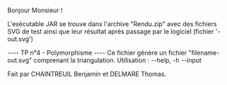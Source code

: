 Bonjour Monsieur !

L'exécutable JAR se trouve dans l'archive "Rendu.zip" avec des fichiers SVG de test ainsi que leur résultat après passage par le logiciel (fichier '-out.svg')

---- TP n°4 - Polymorphisme ----
Ce fichier génère un fichier "filename-out.svg" comprenant la triangulation.
Utilisation :
 --help, -h
 --input <path to svg file>
 
Fait par CHAINTREUIL Benjamin et DELMARE Thomas.